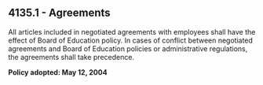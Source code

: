 ## 4135.1 - Agreements

All articles included in negotiated agreements with employees shall have the effect of Board of Education policy. In cases of conflict between negotiated agreements and Board of Education policies or administrative regulations, the agreements shall take precedence.

**Policy adopted:  May 12, 2004**

